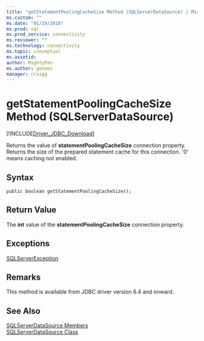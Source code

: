 ```yaml
---
title: "getStatementPoolingCacheSize Method (SQLServerDataSource) | Microsoft Docs"
ms.custom: ""
ms.date: "01/19/2018"
ms.prod: sql
ms.prod_service: connectivity
ms.reviewer: ""
ms.technology: connectivity
ms.topic: conceptual
ms.assetid:
author: MightyPen
ms.author: genemi
manager: craigg
---
```

# getStatementPoolingCacheSize Method (SQLServerDataSource)
[!INCLUDE[Driver_JDBC_Download](../../../includes/driver_jdbc_download.md)]

  Returns the value of **statementPoolingCacheSize** connection property. Returns the size of the prepared statement cache for this connection. '0' means caching not enabled.
  
## Syntax  
  
```
public boolean getStatementPoolingCacheSize();  
```  
  
## Return Value  
 The **int** value of the **statementPoolingCacheSize** connection property.  

## Exceptions  
 [SQLServerException](../../../connect/jdbc/reference/sqlserverexception-class.md)  
 
## Remarks  
 This method is available from JDBC driver version 6.4 and onward.
 
## See Also  
 [SQLServerDataSource Members](../../../connect/jdbc/reference/sqlserverdatasource-members.md)   
 [SQLServerDataSource Class](../../../connect/jdbc/reference/sqlserverdatasource-class.md)  
  
  
